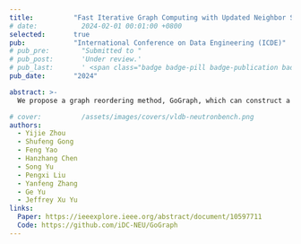 ```yaml
---
title:          "Fast Iterative Graph Computing with Updated Neighbor States"
# date:           2024-02-01 00:01:00 +0800
selected:       true
pub:            "International Conference on Data Engineering (ICDE)"
# pub_pre:        "Submitted to "
# pub_post:       'Under review.'
# pub_last:       ' <span class="badge badge-pill badge-publication badge-success">Spotlight</span>'
pub_date:       "2024"

abstract: >-
  We propose a graph reordering method, GoGraph, which can construct a well-formed vertex processing order effectively reducing the number of iteration rounds and, consequently, accelerating iterative computation. Before delving into GoGraph, a metric function is introduced to quantify the efficiency of vertex processing order in accelerating iterative computation. This metric reflects the quality of the processing order by counting the number of edges whose source precedes the destination. GoGraph employs a divide-and-conquer mindset to establish the vertex processing order by maximizing the value of the metric function. 

# cover:          /assets/images/covers/vldb-neutronbench.png
authors:
  - Yijie Zhou
  - Shufeng Gong
  - Feng Yao
  - Hanzhang Chen
  - Song Yu
  - Pengxi Liu
  - Yanfeng Zhang
  - Ge Yu
  - Jeffrey Xu Yu
links:
  Paper: https://ieeexplore.ieee.org/abstract/document/10597711
  Code: https://github.com/iDC-NEU/GoGraph
---
```

